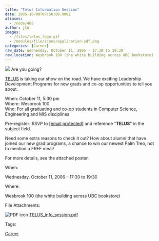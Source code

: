 ```yaml
---
title: "Telus Information Session"
date: 2006-10-09T07:50:00.000Z
aliases:
  - /node/488
author: jlo
images:
  - /files/telus_logo.gif
  - /modules/file/icons/application-pdf.png
categories: [Career]
raw_date: Wednesday, October 11, 2006 - 17:30 to 19:30
raw_location: Wesbrook 100 (the white building across UBC bookstore)
---
```


![](/files/telus_logo.gif)
Are you going?

[TELUS](http://www.telus.ca) is taking our show on the road. We have exciting Leadership Development Programs for new grads and co-op opportunities to tell you about.

When: October 11, 5:30 pm \
Where: Wesbrook 100 \
Who: For all graduating and co-op students in Computer Science, Engineering and MIS disciplines

Pre-register: RSVP to [\[email protected\]](/cdn-cgi/l/email-protection#87e4e6f5e2e2f5a9f4e2f5f1eee4e2f4c7f2e5e4a9e4e6) and reference "**TELUS**" in the subject field.

Need some extra reasons to check it out? How about alumni that have joined our new grad programs, a chance to win our newest Palm Treo, not to mention a FREE meal!

For more details, see the attached poster.

When: 

Wednesday, October 11, 2006 - 17:30 to 19:30

Where: 

Wesbrook 100 (the white building across UBC bookstore)

File Attachments: 

 ![PDF icon](/modules/file/icons/application-pdf.png "application/pdf") [TELUS\_info\_session.pdf](https://ubccsss.org/files/TELUS_info_session.pdf)

Tags: 

[Career](/career)
